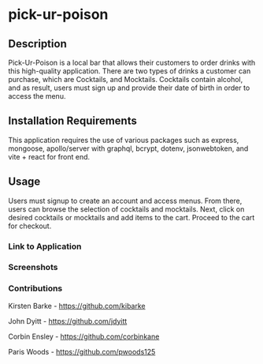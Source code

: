 # pick-ur-poison

## Description
Pick-Ur-Poison is a local bar that allows their customers to order drinks with this high-quality application. There are two types of drinks a customer can purchase, which are Cocktails, and Mocktails. Cocktails contain alcohol, and as result, users must sign up and provide their date of birth in order to access the menu. 

## Installation Requirements
This application requires the use of various packages such as express, mongoose, apollo/server with graphql, bcrypt, dotenv, jsonwebtoken, and vite + react for front end.

## Usage
Users must signup to create an account and access menus. From there, users can browse the selection of cocktails and mocktails. Next, click on desired cocktails or mocktails and add items to the cart. Proceed to the cart for checkout. 

### Link to Application

### Screenshots

### Contributions
Kirsten Barke - https://github.com/kibarke

John Dyitt - https://github.com/jdyitt

Corbin Ensley - https://github.com/corbinkane

Paris Woods - https://github.com/pwoods125
